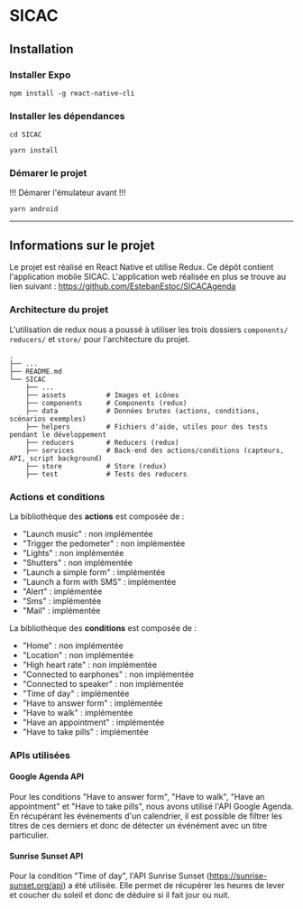 # SICAC

## Installation

### Installer Expo

```
npm install -g react-native-cli
```
### Installer les dépendances

```
cd SICAC
```

```
yarn install
```

### Démarer le projet

!!! Démarer l'émulateur avant !!!

```
yarn android
```

___

## Informations sur le projet

Le projet est réalisé en React Native et utilise Redux. Ce dépôt contient l'application mobile SICAC. L'application web réalisée en plus se trouve au lien suivant : https://github.com/EstebanEstoc/SICACAgenda


### Architecture du projet

L'utilisation de redux nous a poussé à utiliser les trois dossiers `components/` `reducers/` et `store/` pour l'architecture du projet. 

```
.
├── ...
├── README.md
└── SICAC
    ├── ...
    ├── assets          # Images et icônes
    ├── components      # Components (redux)
    ├── data            # Données brutes (actions, conditions, scénarios exemples)
    ├── helpers         # Fichiers d'aide, utiles pour des tests pendant le développement
    ├── reducers        # Reducers (redux)
    ├── services        # Back-end des actions/conditions (capteurs, API, script background)
    ├── store           # Store (redux)
    ├── test            # Tests des reducers
```

### Actions et conditions

La bibliothèque des **actions** est composée de :
- "Launch music" : non implémentée
- "Trigger the pedometer" : non implémentée
- "Lights" : non implémentée
- "Shutters" : non implémentée
- "Launch a simple form" : implémentée
- "Launch a form with SMS" : implémentée
- "Alert" : implémentée
- "Sms" : implémentée
- "Mail" : implémentée


La bibliothèque des **conditions** est composée de :
- "Home" : non implémentée
- "Location" : non implémentée
- "High heart rate" : non implémentée
- "Connected to earphones" : non implémentée
- "Connected to speaker" : non implémentée
- "Time of day" : implémentée
- "Have to answer form" : implémentée
- "Have to walk" : implémentée
- "Have an appointment" : implémentée
- "Have to take pills" : implémentée

### APIs utilisées

#### Google Agenda API
Pour les conditions "Have to answer form", "Have to walk", "Have an appointment" et "Have to take pills", nous avons utilisé l'API Google Agenda. En récupérant les événements d'un calendrier, il est possible de filtrer les titres de ces derniers et donc de détecter un événément avec un titre particulier.

#### Sunrise Sunset API
Pour la condition "Time of day", l'API Sunrise Sunset (https://sunrise-sunset.org/api) a été utilisée. Elle permet de récupérer les heures de lever et coucher du soleil et donc de déduire si il fait jour ou nuit.
